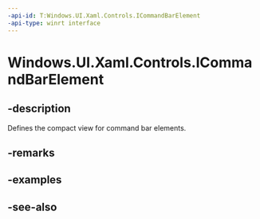 ```yaml
---
-api-id: T:Windows.UI.Xaml.Controls.ICommandBarElement
-api-type: winrt interface
---
```


<!-- Interface syntax.
public interface ICommandBarElement : 
-->

# Windows.UI.Xaml.Controls.ICommandBarElement

## -description
Defines the compact view for command bar elements.


## -remarks

## -examples

## -see-also
